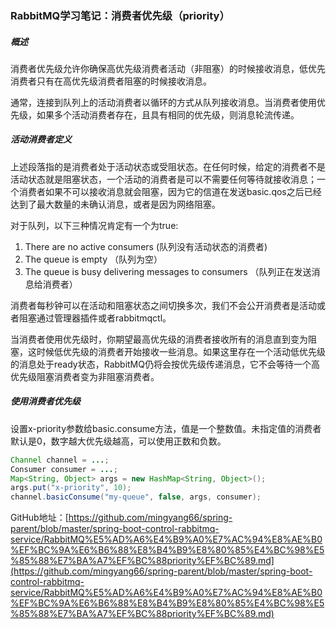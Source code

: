 ### RabbitMQ学习笔记：消费者优先级（priority）

##### 概述

消费者优先级允许你确保高优先级消费者活动（非阻塞）的时候接收消息，低优先消费者只有在高优先级消费者阻塞的时候接收消息。

通常，连接到队列上的活动消费者以循环的方式从队列接收消息。当消费者使用优先级，如果多个活动消费者存在，且具有相同的优先级，则消息轮流传递。

##### 活动消费者定义

上述段落指的是消费者处于活动状态或受阻状态。在任何时候，给定的消费者不是活动状态就是阻塞状态，一个活动的消费者是可以不需要任何等待就接收消息；一个消费者如果不可以接收消息就会阻塞，因为它的信道在发送basic.qos之后已经达到了最大数量的未确认消息，或者是因为网络阻塞。

对于队列，以下三种情况肯定有一个为true:

1. There are no active consumers (队列没有活动状态的消费者)
2. The queue is empty （队列为空）
3. The queue is busy delivering messages to consumers （队列正在发送消息给消费者）

消费者每秒钟可以在活动和阻塞状态之间切换多次，我们不会公开消费者是活动或者阻塞通过管理器插件或者rabbitmqctl。

当消费者使用优先级时，你期望最高优先级的消费者接收所有的消息直到变为阻塞，这时候低优先级的消费者开始接收一些消息。如果这里存在一个活动低优先级的消息处于ready状态，RabbitMQ仍将会按优先级传递消息，它不会等待一个高优先级阻塞消费者变为非阻塞消费者。

##### 使用消费者优先级

设置x-priority参数给basic.consume方法，值是一个整数值。未指定值的消费者默认是0，数字越大优先级越高，可以使用正数和负数。

```java
Channel channel = ...;
Consumer consumer = ...;
Map<String, Object> args = new HashMap<String, Object>();
args.put("x-priority", 10);
channel.basicConsume("my-queue", false, args, consumer);
```

GitHub地址：[https://github.com/mingyang66/spring-parent/blob/master/spring-boot-control-rabbitmq-service/RabbitMQ%E5%AD%A6%E4%B9%A0%E7%AC%94%E8%AE%B0%EF%BC%9A%E6%B6%88%E8%B4%B9%E8%80%85%E4%BC%98%E5%85%88%E7%BA%A7%EF%BC%88priority%EF%BC%89.md](https://github.com/mingyang66/spring-parent/blob/master/spring-boot-control-rabbitmq-service/RabbitMQ%E5%AD%A6%E4%B9%A0%E7%AC%94%E8%AE%B0%EF%BC%9A%E6%B6%88%E8%B4%B9%E8%80%85%E4%BC%98%E5%85%88%E7%BA%A7%EF%BC%88priority%EF%BC%89.md)
